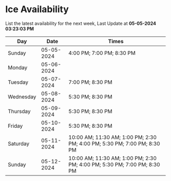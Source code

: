 # Ice Availability

List the latest availability for the next week, Last Update at **05-05-2024 03:23:03 PM**

| Day         | Date        | Times       |
| ----------- | ----------- | ----------- |
|Sunday|05-05-2024|4:00 PM; 7:00 PM; 8:30 PM|
|Monday|05-06-2024||
|Tuesday|05-07-2024|7:00 PM; 8:30 PM|
|Wednesday|05-08-2024|5:30 PM; 8:30 PM|
|Thursday|05-09-2024|5:30 PM; 8:30 PM|
|Friday|05-10-2024|5:30 PM; 8:30 PM|
|Saturday|05-11-2024|10:00 AM; 11:30 AM; 1:00 PM; 2:30 PM; 4:00 PM; 5:30 PM; 7:00 PM; 8:30 PM|
|Sunday|05-12-2024|10:00 AM; 11:30 AM; 1:00 PM; 2:30 PM; 4:00 PM; 5:30 PM; 7:00 PM; 8:30 PM|
